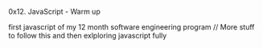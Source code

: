 0x12. JavaScript - Warm up

first javascript of my 12 month software engineering program
// More stuff to follow this and then exlploring javascript fully
